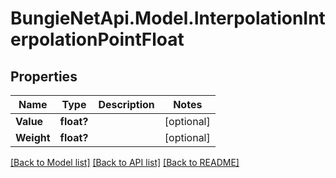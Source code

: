 # BungieNetApi.Model.InterpolationInterpolationPointFloat
## Properties

Name | Type | Description | Notes
------------ | ------------- | ------------- | -------------
**Value** | **float?** |  | [optional] 
**Weight** | **float?** |  | [optional] 

[[Back to Model list]](../README.md#documentation-for-models) [[Back to API list]](../README.md#documentation-for-api-endpoints) [[Back to README]](../README.md)

